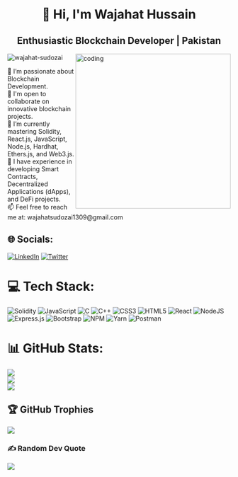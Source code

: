 <h1 align="center">👋 Hi, I'm Wajahat Hussain</h1>
<h2 align="center">Enthusiastic Blockchain Developer | Pakistan</h2>
<img align="right" alt="coding" width="350" src="https://i.pinimg.com/originals/50/83/e0/5083e0a2a7dcaae07c142e8b87036a27.gif"/>
<p align="left"> <img src="https://komarev.com/ghpvc/?username=wajahat-sudozai&label=Profile%20views&color=0e75b6&style=flat" alt="wajahat-sudozai" /> </p>
🔭 I’m passionate about Blockchain Development.<br>
🤝 I'm open to collaborate on innovative blockchain projects.<br>
🌱 I’m currently mastering Solidity, React.js, JavaScript, Node.js, Hardhat, Ethers.js, and Web3.js.<br>
🌟 I have experience in developing Smart Contracts, Decentralized Applications (dApps), and DeFi projects.<br>
📫 Feel free to reach me at: wajahatsudozai1309@gmail.com


## 🌐 Socials:
[![LinkedIn](https://img.shields.io/badge/LinkedIn-%230077B5.svg?logo=linkedin&logoColor=white)](https://linkedin.com/in/wajahat-hussain-376a9321a/) [![Twitter](https://img.shields.io/badge/Twitter-%231DA1F2.svg?logo=Twitter&logoColor=white)](https://twitter.com/wajahat_sudozai) 

# 💻 Tech Stack:
![Solidity](https://img.shields.io/badge/Solidity-%23363636.svg?style=for-the-badge&logo=solidity&logoColor=white) ![JavaScript](https://img.shields.io/badge/javascript-%23323330.svg?style=for-the-badge&logo=javascript&logoColor=%23F7DF1E) ![C](https://img.shields.io/badge/c-%2300599C.svg?style=for-the-badge&logo=c&logoColor=white) ![C++](https://img.shields.io/badge/c++-%2300599C.svg?style=for-the-badge&logo=c%2B%2B&logoColor=white) ![CSS3](https://img.shields.io/badge/css3-%231572B6.svg?style=for-the-badge&logo=css3&logoColor=white) ![HTML5](https://img.shields.io/badge/html5-%23E34F26.svg?style=for-the-badge&logo=html5&logoColor=white) ![React](https://img.shields.io/badge/react-%2320232a.svg?style=for-the-badge&logo=react&logoColor=%2361DAFB) ![NodeJS](https://img.shields.io/badge/node.js-6DA55F?style=for-the-badge&logo=node.js&logoColor=white) ![Express.js](https://img.shields.io/badge/express.js-%23404d59.svg?style=for-the-badge&logo=express&logoColor=%2361DAFB) ![Bootstrap](https://img.shields.io/badge/bootstrap-%23563D7C.svg?style=for-the-badge&logo=bootstrap&logoColor=white) ![NPM](https://img.shields.io/badge/NPM-%23000000.svg?style=for-the-badge&logo=npm&logoColor=white) ![Yarn](https://img.shields.io/badge/yarn-%232C8EBB.svg?style=for-the-badge&logo=yarn&logoColor=white) ![Postman](https://img.shields.io/badge/Postman-FF6C37?style=for-the-badge&logo=postman&logoColor=white)

# 📊 GitHub Stats:
![](https://github-readme-stats.vercel.app/api?username=Wajahat-Sudozai&theme=algolia&hide_border=false&include_all_commits=false&count_private=false)<br/>
![](https://github-readme-streak-stats.herokuapp.com/?user=Wajahat-Sudozai&theme=algolia&hide_border=false)<br/>
![](https://github-readme-stats.vercel.app/api/top-langs/?username=Wajahat-Sudozai&theme=algolia&hide_border=false&include_all_commits=false&count_private=false&layout=compact)
  
## 🏆 GitHub Trophies
![](https://github-profile-trophy.vercel.app/?username=Wajahat-Sudozai&theme=algolia&no-frame=false&no-bg=true&margin-w=4)

### ✍️ Random Dev Quote
![](https://quotes-github-readme.vercel.app/api?type=vetical&theme=radical)










